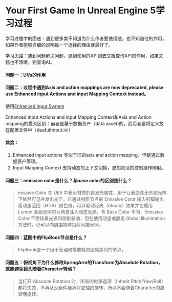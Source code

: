 # Your First Game In Unreal Engine 5学习过程

学习过程中的困惑：遇到很多类不知道为什么作者要使用他，也不知道他的作用，如果作者能够详细的说明每一个选择的理由就最好了。

学习思路：遇到问题解决问题，遇到使用的API则去文档查询API的作用，如果文档也不清晰，则查询AI。

#### 问题一：UVs的作用


#### 问题二：过程中遇到Axis and action mappings are now deprecated, please use Enhanced input Actions and input Mapping Context instead。

使用[Enhanced Input System](https://www.bilibili.com/video/BV1GEypYKERz/?spm_id_from=333.337.search-card.all.click&vd_source=16b822060153afb61a028379bf440fe8)

Enhanced input Actions and input Mapping Context和Axis and Action mapping的最大区别：前者是基于数据资产（data asset)的，而后者是将定义放在配置文件中（deafultInput.ini）

#### 优势：
1. Enhanced input actions 类似于旧的axis and action mapping，但是通过数据资产管理。
2. Input Mapping Context 支持动态的上下文切换，更加灵活的控制操作映射。


#### 问题三：emissive color是什么？与base color的区别是什么？

> missive Color 在 UE5 中表示材质的自发光属性，用于让表面在无外部光照下依然可见并发出光芒。它通过材质节点的 Emissive Color 输入引脚输出高动态范围（HDR）颜色值，可以驱动泛光（bloom）效果并在启用 Lumen 全局光照时为场景注入动态光源。与 Base Color 不同，Emissive Color 不受场景光源和阴影影响，但在使用动态或静态 Global Illumination 方法时，仍可以向周围物体投射间接光照。

#### 问题四：蓝图中的FlipBook节点是什么？

> FlipBook是一个用于管理和播放精灵图帧序列的节点。

#### 问题五：俯视角下为什么修改SpringArm的Transform为Absolute Rotation，就能避免镜头随着Character转动？

> 当打开 Absolute Rotation 时，所有的继承选项（Inherit Pitch/Yaw/Roll）都将失效，不再从父组件继承对应轴的旋转，所以不会随着Character的旋转而旋转。





